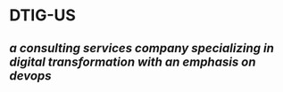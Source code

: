 # DTIG-US

## *a consulting services company specializing in digital transformation with an emphasis on devops*